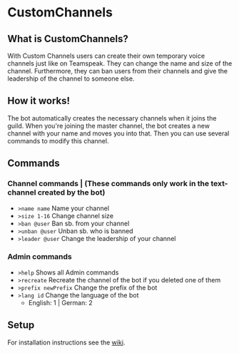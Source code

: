 # CustomChannels
## What is CustomChannels?
With Custom Channels users can create their own temporary voice channels just like on Teamspeak.
They can change the name and size of the channel.
Furthermore, they can ban users from their channels and give the leadership of the channel to someone else.
## How it works!
The bot automatically creates the necessary channels when it joins the guild.
When you're joining the master channel, the bot creates a new channel with your name and moves you into that.
Then you can use several commands to modify this channel.
## Commands
### Channel commands | (These commands only work in the text-channel created by the bot)
- `>name name` Name your channel
- `>size 1-16` Change channel size
- `>ban @user` Ban sb. from your channel
- `>unban @user` Unban sb. who is banned
- `>leader @user` Change the leadership of your channel
### Admin commands
- `>help` Shows all Admin commands
- `>recreate` Recreate the channel of the bot if you deleted one of them
- `>prefix newPrefix` Change the prefix of the bot
- `>lang id` Change the language of the bot
    - English: 1 | German: 2
## Setup
For installation instructions see the [wiki](https://github.com/Kaufisch/custom-channel-bot/wiki/Installation). 
 
